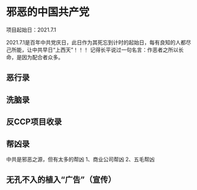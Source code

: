 # 邪恶的中国共产党
项目起始日：2021.7.1

2021.7.1是百年中共党庆日，此日作为其死忘到计时的起始日，每有良知的人都尽己所能，让中共早日“上西天”！！！
记得长平说过一句名言：作恶者之所以长命，是因为配合者众多。

## 恶行录

## 洗脑录

## 反CCP项目收录

## 帮凶录
中共是邪恶之源，但有太多的帮凶
1、商业公司帮凶
2、五毛帮凶

## 无孔不入的植入“广告”（宣传）
